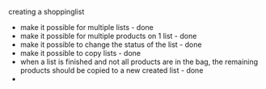 creating a shoppinglist
- make it possible for multiple lists - done
- make it possible for multiple products on 1 list - done
- make it possible to change the status of the list - done
- make it possible to copy lists - done
- when a list is finished and not all products are in the bag, the remaining products should be copied to a new created list - done
-
